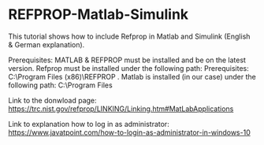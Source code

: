 # REFPROP-Matlab-Simulink
This tutorial shows how to include Refprop in Matlab and Simulink (English & German explanation). 

Prerequisites: MATLAB & REFPROP must be installed and be on the latest version. Refprop must be installed under the following path: Prerequisites: C:\Program Files (x86)\REFPROP . Matlab is installed (in our case) under the following path: C:\Program Files

Link to the donwload page: https://trc.nist.gov/refprop/LINKING/Linking.htm#MatLabApplications

Link to explanation how to log in as administrator: https://www.javatpoint.com/how-to-login-as-administrator-in-windows-10
